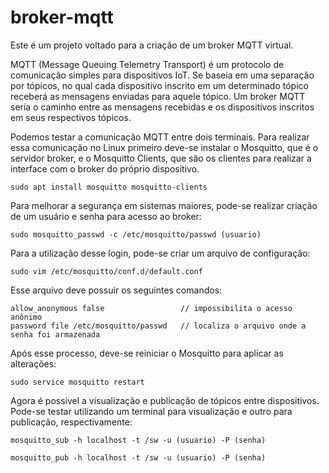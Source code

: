 # broker-mqtt

Este é um projeto voltado para a criação de um broker MQTT virtual.

MQTT (Message Queuing Telemetry Transport) é um protocolo de comunicação simples para dispositivos IoT. Se baseia em uma separação por tópicos, no qual cada dispositivo inscrito em um determinado tópico receberá as mensagens enviadas para aquele tópico. Um broker MQTT seria o caminho entre as mensagens recebidas e os dispositivos inscritos em seus respectivos tópicos.

Podemos testar a comunicação MQTT entre dois terminais. Para realizar essa comunicação no Linux primeiro deve-se instalar o Mosquitto, que é o servidor broker, e o Mosquitto Clients, que são os clientes para realizar a interface com o broker do próprio dispositivo.
```
sudo apt install mosquitto mosquitto-clients
```
Para melhorar a segurança em sistemas maiores, pode-se realizar criação de um usuário e senha para acesso ao broker: 
```
sudo mosquitto_passwd -c /etc/mosquitto/passwd (usuario)
```
Para a utilização desse login, pode-se criar um arquivo de configuração:
```
sudo vim /etc/mosquitto/conf.d/default.conf
```
Esse arquivo deve possuir os seguintes comandos:
```
allow_anonymous false                 // impossibilita o acesso anônimo
password file /etc/mosquitto/passwd   // localiza o arquivo onde a senha foi armazenada
```
Após esse processo, deve-se reiniciar o Mosquitto para aplicar as alterações:
```
sudo service mosquitto restart
```

Agora é possível a visualização e publicação de tópicos entre dispositivos. Pode-se testar utilizando um terminal para visualização e outro para publicação, respectivamente:
```
mosquitto_sub -h localhost -t /sw -u (usuario) -P (senha)
```
```
mosquitto_pub -h localhost -t /sw -u (usuario) -P (senha)
```
